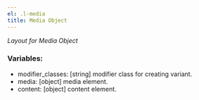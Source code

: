 ```yaml
---
el: .l-media
title: Media Object
---
```

_Layout for Media Object_

### Variables:
* modifier_classes: [string] modifier class for creating variant.
* media: [object] media element.
* content: [object] content element.

